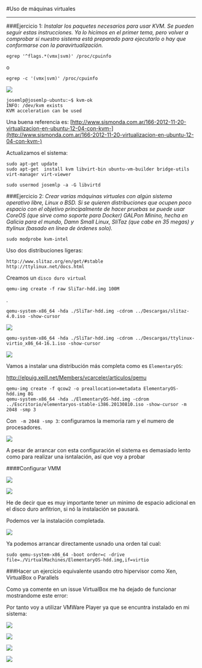 #Uso de máquinas virtuales
____________
###Ejercicio 1:
*Instalar los paquetes necesarios para usar KVM. Se pueden seguir estas instrucciones. Ya lo hicimos en el primer tema, pero volver a comprobar si nuestro sistema está preparado para ejecutarlo o hay que conformarse con la paravirtualización.*

	egrep '^flags.*(vmx|svm)' /proc/cpuinfo
 o
 
    egrep -c '(vmx|svm)' /proc/cpuinfo

![](http://pix.toile-libre.org/upload/original/1389384987.png)

    josemlp@josemlp-ubuntu:~$ kvm-ok
    INFO: /dev/kvm exists
    KVM acceleration can be used

Una buena referencia es: [http://www.sismonda.com.ar/166-2012-11-20-virtualizacion-en-ubuntu-12-04-con-kvm-](http://www.sismonda.com.ar/166-2012-11-20-virtualizacion-en-ubuntu-12-04-con-kvm-)

Actualizamos el sistema:

	
	sudo apt-get update
	sudo apt-get  install kvm libvirt-bin ubuntu-vm-builder bridge-utils virt-manager virt-viewer

	sudo usermod josemlp -a -G libvirtd
    
    

###Ejercicio 2:
*Crear varias máquinas virtuales con algún sistema operativo libre, Linux o BSD. Si se quieren distribuciones que ocupen poco espacio con el objetivo principalmente de hacer pruebas se puede usar CoreOS (que sirve como soporte para Docker) GALPon Minino, hecha en Galicia para el mundo, Damn Small Linux, SliTaz (que cabe en 35 megas) y ttylinux (basado en línea de órdenes solo).*

	sudo modprobe kvm-intel
    
Uso dos distribuciones ligeras:
    
    http://www.slitaz.org/en/get/#stable
    http://ttylinux.net/docs.html

Creamos un ```disco duro virtual```

	qemu-img create -f raw SliTar-hdd.img 100M
.

	qemu-system-x86_64 -hda ./SliTar-hdd.img -cdrom ../Descargas/slitaz-4.0.iso -show-cursor

 ![](http://pix.toile-libre.org/upload/original/1389433505.png)
 
 
 	qemu-system-x86_64 -hda ./SliTar-hdd.img -cdrom ../Descargas/ttylinux-virtio_x86_64-16.1.iso -show-cursor
    
 ![](http://pix.toile-libre.org/upload/original/1389435158.png)
 
 Vamos a instalar una distribución más completa como es ```ElementaryOS```:
 
 
 http://elpuig.xeill.net/Members/vcarceler/articulos/qemu
 
 	qemu-img create -f qcow2 -o preallocation=metadata ElementaryOS-hdd.img 8G	
 	qemu-system-x86_64 -hda ./ElementaryOS-hdd.img -cdrom ../Escritorio/elementaryos-stable-i386.20130810.iso -show-cursor -m 2048 -smp 3

Con ``` -m 2048 -smp 3```: configuramos la memoria ram y el numero de procesadores.
 
![](http://pix.toile-libre.org/upload/original/1389437867.png)

A pesar de arrancar con esta configuración el sistema es demasiado lento como para realizar una isntalación, así que voy a probar 

 ####Configurar VMM
 
 ![](http://pix.toile-libre.org/upload/original/1389438285.png)
 
 ![](http://pix.toile-libre.org/upload/original/1389438520.png)
 
 
He de decir que es muy importante tener un minimo de espacio adicional en el disco duro anfitrion, si nó la  instalación se pausará.

Podemos ver la instalación completada.

![](http://pix.toile-libre.org/upload/original/1389442282.png)

Ya podemos arrancar directamente usnado una orden tal cual:

	sudo qemu-system-x86_64 -boot order=c -drive file=./VirtualMachines/ElementaryOS-hdd.img,if=virtio


###Hacer un ejercicio equivalente usando otro hipervisor como Xen, VirtualBox o Parallels

Como ya comente  en un issue VirtualBox me ha dejado de funcionar mostrandome este error:

Por tanto voy a utilizar VMWare Player ya que se encuntra instalado en mi sistema:

![](http://pix.toile-libre.org/upload/original/1389447371.png)

![](http://pix.toile-libre.org/upload/original/1389446932.png)

![](http://pix.toile-libre.org/upload/original/1389447018.png)

![](http://pix.toile-libre.org/upload/original/1389447718.png)






